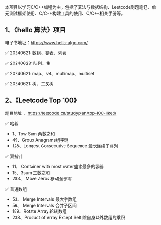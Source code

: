 本项目以学习C/C++编程为主，包括了算法与数据结构、Leetcode刷题笔记、单元测试框架使用、C/C++构建工具的使用、C/C++相关手册等。

## 1、《hello 算法》项目
 
电子书地址：https://www.hello-algo.com/

✅ 20240621: 数组、链表、列表

✅ 20240623: 队列、栈

✅ 20240621: map、set、multimap、multiset

✅ 20240621: 树、二叉树




## 2、《Leetcode Top 100》

题目地址： https://leetcode.cn/studyplan/top-100-liked/

✅ 哈希
-  1、Tow Sum 两数之和
-  49、Group Anagrams组字谜
-  128、Longest Consecutive Sequence 最长连续子序列

✅ 双指针
- 11、 Container with most water盛水最多的容器
- 15、3sum 三数之和
- 283、 Move Zeros 移动全部零

✅ 普通数组
- 53、 Merge Intervals 最大字数组
- 56、 Merge Intervals 合并子区间
- 189、Rotate Array 轮转数组
- 238、Product of Array Except Self 除自身以外数组的乘积



